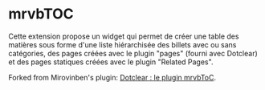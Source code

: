 # mrvbTOC

Cette extension propose un widget qui permet de créer une table des matières sous forme d'une liste hiérarchisée des billets avec ou sans catégories, des pages créées avec le plugin "pages" (fourni avec Dotclear) et des pages statiques créées avec le plugin "Related Pages".

Forked from Mirovinben's plugin: [Dotclear : le plugin mrvbToC](https://www.mirovinben.fr/blog/index.php?post/id3629).